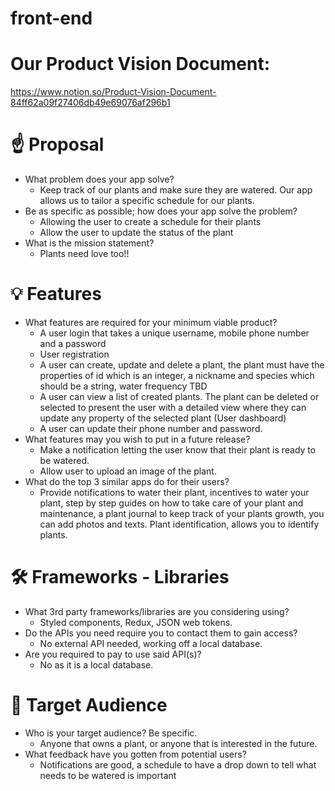 # front-end

# Our Product Vision Document:
https://www.notion.so/Product-Vision-Document-84ff62a09f27406db49e69076af296b1

# ☝️ Proposal

- What problem does your app solve?
    - Keep track of our plants and make sure they are watered. Our app allows us to tailor a specific schedule for our plants.
- Be as specific as possible; how does your app solve the problem?
    - Allowing the user to create a schedule for their plants
    - Allow the user to update the status of the plant
- What is the mission statement?
    - Plants need love too!!

# 💡 Features

- What features are required for your minimum viable product?
    - A user login that takes a unique username, mobile phone number and a password
    - User registration
    - A user can create, update and delete a plant, the plant must have the properties of id which is an integer, a nickname and species which should be a string, water frequency TBD
    - A user can view a list of created plants. The plant can be deleted or selected to present the user with a detailed view where they can update any property of the selected plant (User dashboard)
    - A user can update their phone number and password.
- What features may you wish to put in a future release?
    - Make a notification letting the user know that their plant is ready to be watered.
    - Allow user to upload an image of the plant.
- What do the top 3 similar apps do for their users?
    - Provide notifications to water their plant, incentives to water your plant, step by step guides on how to take care of your plant and maintenance, a plant journal to keep track of your plants growth, you can add photos and texts. Plant identification, allows you to identify plants.

# 🛠 Frameworks - Libraries

- What 3rd party frameworks/libraries are you considering using?
    - Styled components, Redux, JSON web tokens.
- Do the APIs you need require you to contact them to gain access?
    - No external API needed, working off a local database.
- Are you required to pay to use said API(s)?
    - No as it is a local database.

# 🎯 Target Audience

- Who is your target audience? Be specific.
    - Anyone that owns a plant, or anyone that is interested in the future.
- What feedback have you gotten from potential users?
    - Notifications are good, a schedule to have a drop down to tell what needs to be watered is important
